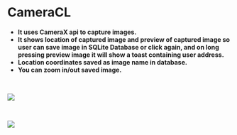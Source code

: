 # CameraCL

- **It uses CameraX api to capture images.**
- **It shows location of captured image and preview of captured image so user can save image in SQLite Database or click again, and on long pressing preview image it will show a toast containing user address.**
- **Location coordinates saved as image name in database.**
- **You can zoom in/out saved image.**

<br/>

![](screenshots/cameraCl1.jpg)

<br/>

![](screenshots/cameraCl2.jpg)

